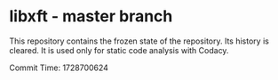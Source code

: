 # libxft - master branch

This repository contains the frozen state of the repository.
Its history is cleared. It is used only for static code
analysis with Codacy.

Commit Time: 1728700624
